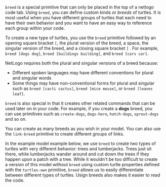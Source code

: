 `breed` is a special primitive that can only be placed in the top of a netlogo code tab. Using `breed`, you can define custom kinds or *breeds* of turtles. It is most useful when you have different groups of turtles that each need to have their own behavior and you want to have an easy way to reference each group within your code.  



To create a new type of turtles, you use the `breed` primitive followed by an opening square bracket `[`, the plural version of the breed, a space, the singular version of the breed, and a closing square bracket `]` . For example, `breed [dogs dog]`, `breed [buildings building]`, and `breed [cars car]`. 



NetLogo requires both the plural and singular versions of a breed because: 

* Different spoken languages may have different conventions for plural and singular words
* Some things may have non-conventional forms for plural and singular such as `breed [cacti cactus]`, `breed [mice mouse]`, or `breed [leaves leaf]`.



`breed` is also special in that it creates other related commands that can be used later on in your code. For example, if you create a **dogs** breed, you can use primitives such as `create-dogs`, `dogs-here`, `hatch-dogs`, `sprout-dogs` and so on. 



You can create as many breeds as you wish in your model. You can also use the `link-breed` primitive to create different groups of links.



In the example model example below, we use `breed` to create two types of turtles with very different behavior: trees and lumberjacks. Trees just sit there, while lumberjacks wander around and cut down the trees if they happen upon a patch with a tree. While it wouldn't be too difficult to create a version of this model without `breed` using custom turtle properties defined with the `turtles-own` primitive, `breed` allows us to easily differentiate between different types of turtles. Usign breeds also makes it easier to read the code.